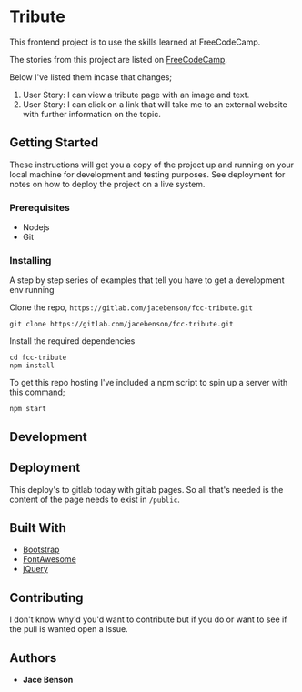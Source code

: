 # Tribute

This frontend project is to use the skills learned at FreeCodeCamp.

The stories from this project are listed on [FreeCodeCamp](https://www.freecodecamp.org/challenges/build-a-tribute-page).

Below I've listed them incase that changes;

1. User Story: I can view a tribute page with an image and text.
1. User Story: I can click on a link that will take me to an external website with further information on the topic.
   
## Getting Started

These instructions will get you a copy of the project up and running on your local machine for development and testing purposes. See deployment for notes on how to deploy the project on a live system.

### Prerequisites

- Nodejs
- Git

### Installing

A step by step series of examples that tell you have to get a development env running

Clone the repo, `https://gitlab.com/jacebenson/fcc-tribute.git`
```
git clone https://gitlab.com/jacebenson/fcc-tribute.git
```

Install the required dependencies
```
cd fcc-tribute
npm install
```

To get this repo hosting I've included a npm script to spin up a server with this command;
```
npm start
```

## Development

## Deployment

This deploy's to gitlab today with gitlab pages.
So all that's needed is the content of the page needs to exist in `/public`.

## Built With

- [Bootstrap](http://getbootstrap.com/)
- [FontAwesome](http://fortawesome.github.io/Font-Awesome/)
- [jQuery](http://jquery.com/)

## Contributing

I don't know why'd you'd want to contribute but if you do or want to see if the pull is wanted open a Issue.


## Authors

* **Jace Benson** 